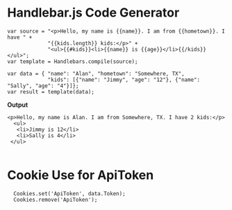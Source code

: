 # Handlebar.js Code Generator   
   
````   
var source = "<p>Hello, my name is {{name}}. I am from {{hometown}}. I have " +   
             "{{kids.length}} kids:</p>" +   
             "<ul>{{#kids}}<li>{{name}} is {{age}}</li>{{/kids}}</ul>";   
var template = Handlebars.compile(source);   

var data = { "name": "Alan", "hometown": "Somewhere, TX",   
             "kids": [{"name": "Jimmy", "age": "12"}, {"name": "Sally", "age": "4"}]};   
var result = template(data);   

````   

**Output**   
````   
<p>Hello, my name is Alan. I am from Somewhere, TX. I have 2 kids:</p>   
  <ul>   
   <li>Jimmy is 12</li>   
   <li>Sally is 4</li>   
 </ul>   
 
````   

# Cookie Use for ApiToken    

````    
  Cookies.set('ApiToken', data.Token);   
  Cookies.remove('ApiToken');    
  
````    


